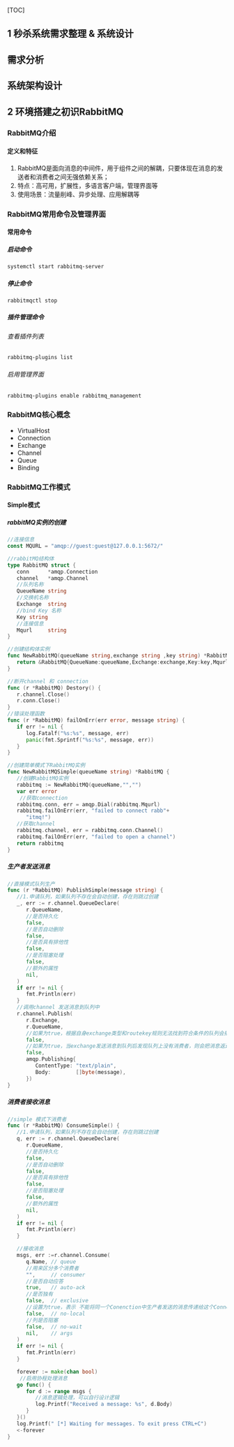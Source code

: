 [TOC]



## 1 秒杀系统需求整理 & 系统设计

## 需求分析

## 系统架构设计

## 2  环境搭建之初识RabbitMQ

### RabbitMQ介绍

#### 定义和特征

1. RabbitMQ是面向消息的中间件，用于组件之间的解耦，只要体现在消息的发送者和消费者之间无强依赖关系；
2. 特点：高可用，扩展性，多语言客户端，管理界面等
3. 使用场景：流量削峰、异步处理、应用解耦等

### RabbitMQ常用命令及管理界面

#### 常用命令

##### 启动命令

```bash
systemctl start rabbitmq-server
```

##### 停止命令

```bash
rabbitmqctl stop
```

##### 插件管理命令

###### 查看插件列表

```bash
rabbitmq-plugins list
```

###### 启用管理界面

```bash
rabbitmq-plugins enable rabbitmq_management
```

### RabbitMQ核心概念

- VirtualHost
- Connection
- Exchange
- Channel
- Queue
- Binding

### RabbitMQ工作模式

#### Simple模式

##### rabbitMQ实例的创建

```go
//连接信息
const MQURL = "amqp://guest:guest@127.0.0.1:5672/"

//rabbitMQ结构体
type RabbitMQ struct {
   conn      *amqp.Connection
   channel   *amqp.Channel
   //队列名称
   QueueName string
   //交换机名称
   Exchange  string
   //bind Key 名称
   Key string
   //连接信息
   Mqurl     string
}

//创建结构体实例
func NewRabbitMQ(queueName string,exchange string ,key string) *RabbitMQ {
   return &RabbitMQ{QueueName:queueName,Exchange:exchange,Key:key,Mqurl:MQURL}
}

//断开channel 和 connection
func (r *RabbitMQ) Destory() {
   r.channel.Close()
   r.conn.Close()
}
//错误处理函数
func (r *RabbitMQ) failOnErr(err error, message string) {
   if err != nil {
      log.Fatalf("%s:%s", message, err)
      panic(fmt.Sprintf("%s:%s", message, err))
   }
}

//创建简单模式下RabbitMQ实例
func NewRabbitMQSimple(queueName string) *RabbitMQ {
   //创建RabbitMQ实例
   rabbitmq := NewRabbitMQ(queueName,"","")
   var err error
    //获取connection
   rabbitmq.conn, err = amqp.Dial(rabbitmq.Mqurl)
   rabbitmq.failOnErr(err, "failed to connect rabb"+
      "itmq!")
   //获取channel
   rabbitmq.channel, err = rabbitmq.conn.Channel()
   rabbitmq.failOnErr(err, "failed to open a channel")
   return rabbitmq
}
```

##### 生产者发送消息

```go
//直接模式队列生产
func (r *RabbitMQ) PublishSimple(message string) {
   //1.申请队列，如果队列不存在会自动创建，存在则跳过创建
   _, err := r.channel.QueueDeclare(
      r.QueueName,
      //是否持久化
      false,
      //是否自动删除
      false,
      //是否具有排他性
      false,
      //是否阻塞处理
      false,
      //额外的属性
      nil,
   )
   if err != nil {
      fmt.Println(err)
   }
   //调用channel 发送消息到队列中
   r.channel.Publish(
      r.Exchange,
      r.QueueName,
      //如果为true，根据自身exchange类型和routekey规则无法找到符合条件的队列会把消息返还给发送者
      false,
      //如果为true，当exchange发送消息到队列后发现队列上没有消费者，则会把消息返还给发送者
      false,
      amqp.Publishing{
         ContentType: "text/plain",
         Body:        []byte(message),
      })
}
```

##### 消费者接收消息

```go
//simple 模式下消费者
func (r *RabbitMQ) ConsumeSimple() {
   //1.申请队列，如果队列不存在会自动创建，存在则跳过创建
   q, err := r.channel.QueueDeclare(
      r.QueueName,
      //是否持久化
      false,
      //是否自动删除
      false,
      //是否具有排他性
      false,
      //是否阻塞处理
      false,
      //额外的属性
      nil,
   )
   if err != nil {
      fmt.Println(err)
   }

   //接收消息
   msgs, err :=r.channel.Consume(
      q.Name, // queue
      //用来区分多个消费者
      "",     // consumer
      //是否自动应答
      true,   // auto-ack
      //是否独有
      false,  // exclusive
      //设置为true，表示 不能将同一个Conenction中生产者发送的消息传递给这个Connection中 的消费者
      false,  // no-local
      //列是否阻塞
      false,  // no-wait
      nil,    // args
   )
   if err != nil {
      fmt.Println(err)
   }

   forever := make(chan bool)
    //启用协程处理消息
   go func() {
      for d := range msgs {
         //消息逻辑处理，可以自行设计逻辑
         log.Printf("Received a message: %s", d.Body)
      }
   }()
   log.Printf(" [*] Waiting for messages. To exit press CTRL+C")
   <-forever
}
```